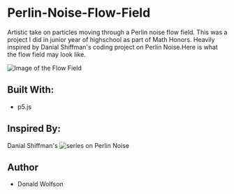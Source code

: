 # Perlin-Noise-Flow-Field
Artistic take on particles moving through a Perlin noise flow field. This was a project I did in junior year of highschool as part of Math Honors. Heavily inspired by Danial Shiffman's coding project on Perlin Noise.Here is what the flow field may look like.

![Image of the Flow Field](PerlinNoise.png)

## Built With:
- p5.js

## Inspired By:
Danial Shiffman's ![series on Perlin Noise](https://www.youtube.com/watch?v=Qf4dIN99e2w&t=5s)

## Author
- Donald Wolfson
